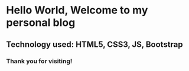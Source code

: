 # Hello World, Welcome to my personal blog 

##  Technology used: HTML5, CSS3, JS, Bootstrap

### Thank you for visiting!

